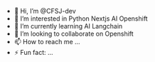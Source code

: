 - 👋 Hi, I’m @CFSJ-dev
- 👀 I’m interested in Python Nextjs AI Openshift
- 🌱 I’m currently learning AI Langchain
- 💞️ I’m looking to collaborate on Openshift
- 📫 How to reach me ...
- ⚡ Fun fact: ...

<!---
CFSJ-dev/CFSJ-dev is a ✨ special ✨ repository because its `README.md` (this file) appears on your GitHub profile.
You can click the Preview link to take a look at your changes.
--->
